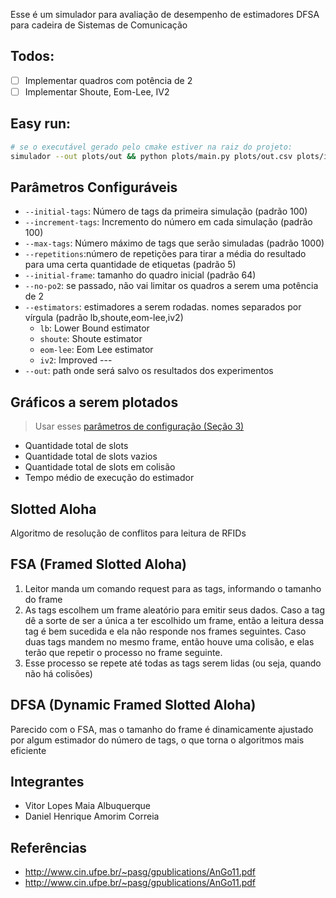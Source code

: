 Esse é um simulador para avaliação de desempenho de estimadores DFSA para cadeira de Sistemas de Comunicação

## Todos:
- [ ] Implementar quadros com potência de 2
- [ ] Implementar Shoute, Eom-Lee, IV2

## Easy run:
```bash
# se o executável gerado pelo cmake estiver na raiz do projeto:
simulador --out plots/out && python plots/main.py plots/out.csv plots/images
```

## Parâmetros Configuráveis

- `--initial-tags`: Número de tags da primeira simulação (padrão 100)
- `--increment-tags`: Incremento do número em cada simulação (padrão 100)
- `--max-tags`: Número máximo de tags que serão simuladas (padrão 1000)
- `--repetitions`:número de repetições para tirar a média do resultado para uma certa quantidade de etiquetas (padrão 5)
- `--initial-frame`: tamanho do quadro inicial (padrão 64)
- `--no-po2`: se passado, não vai limitar os quadros a serem uma potência de 2
- `--estimators`: estimadores a serem rodadas. nomes separados por vírgula (padrão lb,shoute,eom-lee,iv2)
    - `lb`: Lower Bound estimator
    - `shoute`: Shoute estimator
    - `eom-lee`: Eom Lee estimator
    - `iv2`: Improved ---
- `--out`: path onde será salvo os resultados dos experimentos  

## Gráficos a serem plotados
> Usar esses [parâmetros de configuração (Seção 3)](http://www.cin.ufpe.br/~pasg/gpublications/AnGo11.pdf)

- Quantidade total de slots
- Quantidade total de slots vazios
- Quantidade total de slots em colisão
- Tempo médio de execução do estimador

## Slotted Aloha
Algoritmo de resolução de conflitos para leitura de RFIDs

## FSA (Framed Slotted Aloha)
1. Leitor manda um comando request para as tags, informando o tamanho do frame
2. As tags escolhem um frame aleatório para emitir seus dados. Caso a tag dê a sorte de ser a única a ter escolhido um frame, então a leitura dessa tag é bem sucedida e ela não responde nos frames seguintes. Caso duas tags mandem no mesmo frame, então houve uma colisão, e elas terão que repetir o processo no frame seguinte.
3. Esse processo se repete até todas as tags serem lidas (ou seja, quando não há colisões)

## DFSA (Dynamic Framed Slotted Aloha)
Parecido com o FSA, mas o tamanho do frame é dinamicamente ajustado por algum estimador do número de tags, o que torna o algoritmos mais eficiente

## Integrantes
- Vitor Lopes Maia Albuquerque
- Daniel Henrique Amorim Correia

## Referências
- <http://www.cin.ufpe.br/~pasg/gpublications/AnGo11.pdf>
- <http://www.cin.ufpe.br/~pasg/gpublications/AnGo11.pdf>

